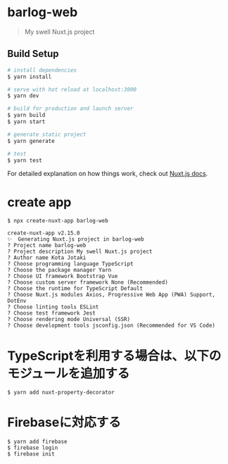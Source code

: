 # barlog-web

> My swell Nuxt.js project

## Build Setup

```bash
# install dependencies
$ yarn install

# serve with hot reload at localhost:3000
$ yarn dev

# build for production and launch server
$ yarn build
$ yarn start

# generate static project
$ yarn generate

# test
$ yarn test
```

For detailed explanation on how things work, check out [Nuxt.js docs](https://nuxtjs.org).


# create app

```
$ npx create-nuxt-app barlog-web

create-nuxt-app v2.15.0
✨  Generating Nuxt.js project in barlog-web
? Project name barlog-web
? Project description My swell Nuxt.js project
? Author name Kota Jotaki
? Choose programming language TypeScript
? Choose the package manager Yarn
? Choose UI framework Bootstrap Vue
? Choose custom server framework None (Recommended)
? Choose the runtime for TypeScript Default
? Choose Nuxt.js modules Axios, Progressive Web App (PWA) Support, DotEnv
? Choose linting tools ESLint
? Choose test framework Jest
? Choose rendering mode Universal (SSR)
? Choose development tools jsconfig.json (Recommended for VS Code)
```


# TypeScriptを利用する場合は、以下のモジュールを追加する

```
$ yarn add nuxt-property-decorator
```

# Firebaseに対応する

```
$ yarn add firebase
$ firebase login
$ firebase init
```
